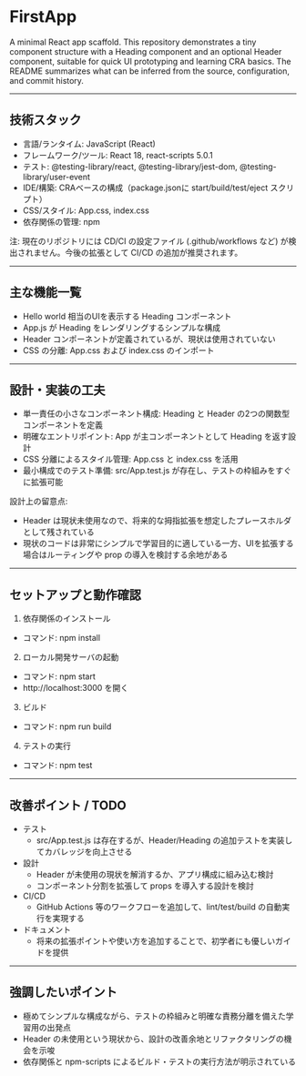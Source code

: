 # FirstApp

A minimal React app scaffold. This repository demonstrates a tiny component structure with a Heading component and an optional Header component, suitable for quick UI prototyping and learning CRA basics. The README summarizes what can be inferred from the source, configuration, and commit history.

---

## 技術スタック

- 言語/ランタイム: JavaScript (React)
- フレームワーク/ツール: React 18, react-scripts 5.0.1
- テスト: @testing-library/react, @testing-library/jest-dom, @testing-library/user-event
- IDE/構築: CRAベースの構成（package.jsonに start/build/test/eject スクリプト）
- CSS/スタイル: App.css, index.css
- 依存関係の管理: npm

注: 現在のリポジトリには CD/CI の設定ファイル (.github/workflows など) が検出されません。今後の拡張として CI/CD の追加が推奨されます。

---

## 主な機能一覧

- Hello world 相当のUIを表示する Heading コンポーネント
- App.js が Heading をレンダリングするシンプルな構成
- Header コンポーネントが定義されているが、現状は使用されていない
- CSS の分離: App.css および index.css のインポート

---

## 設計・実装の工夫

- 単一責任の小さなコンポーネント構成: Heading と Header の2つの関数型コンポーネントを定義
- 明確なエントリポイント: App が主コンポーネントとして Heading を返す設計
- CSS 分離によるスタイル管理: App.css と index.css を活用
- 最小構成でのテスト準備: src/App.test.js が存在し、テストの枠組みをすぐに拡張可能

設計上の留意点:
- Header は現状未使用なので、将来的な拇指拡張を想定したプレースホルダとして残されている
- 現状のコードは非常にシンプルで学習目的に適している一方、UIを拡張する場合はルーティングや prop の導入を検討する余地がある

---

## セットアップと動作確認

1) 依存関係のインストール
- コマンド: npm install

2) ローカル開発サーバの起動
- コマンド: npm start
-  http://localhost:3000 を開く

3) ビルド
- コマンド: npm run build

4) テストの実行
- コマンド: npm test

---

## 改善ポイント / TODO

- テスト
  - src/App.test.js は存在するが、Header/Heading の追加テストを実装してカバレッジを向上させる
- 設計
  - Header が未使用の現状を解消するか、アプリ構成に組み込む検討
  - コンポーネント分割を拡張して props を導入する設計を検討
- CI/CD
  - GitHub Actions 等のワークフローを追加して、lint/test/build の自動実行を実現する
- ドキュメント
  - 将来の拡張ポイントや使い方を追加することで、初学者にも優しいガイドを提供

---

## 強調したいポイント

- 極めてシンプルな構成ながら、テストの枠組みと明確な責務分離を備えた学習用の出発点
- Header の未使用という現状から、設計の改善余地とリファクタリングの機会を示唆
- 依存関係と npm-scripts によるビルド・テストの実行方法が明示されている



